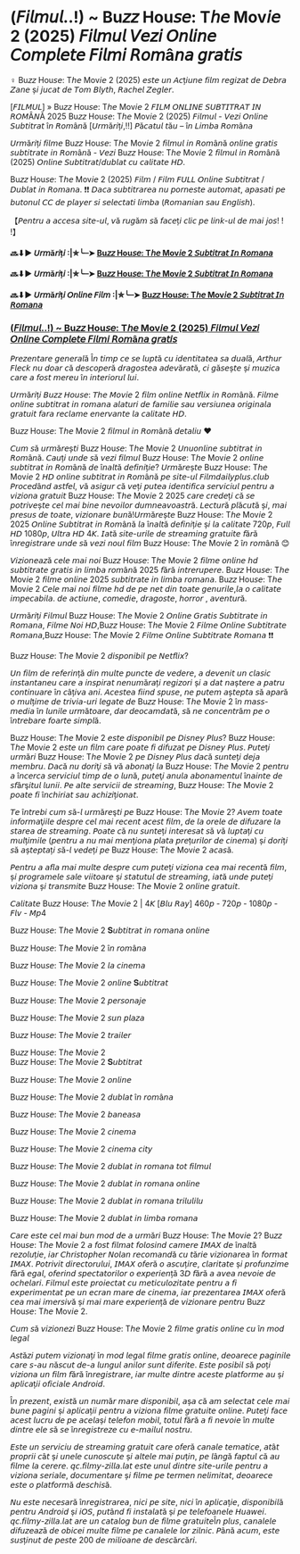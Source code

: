 # (𝘍𝘪𝘭𝘮𝘶𝘭..!) ~ Bu𝘻𝘻 Hou𝘴𝘦: T𝘩𝘦 Mov𝘪𝘦 2 (2025) 𝘍𝘪𝘭𝘮𝘶𝘭 𝘝𝘦𝘻𝘪 𝘖𝘯𝘭𝘪𝘯𝘦 𝘊𝘰𝘮𝘱𝘭𝘦𝘵𝘦 𝘍𝘪𝘭𝘮𝘪 𝘙𝘰𝘮â𝘯𝘢 𝘨𝘳𝘢𝘵𝘪𝘴
♀️‍ Bu𝘻𝘻 Hou𝘴𝘦: T𝘩𝘦 Mov𝘪𝘦  2 (2025) 𝘦𝘴𝘵𝘦 𝘶𝘯 𝘈𝘤ț𝘪𝘶𝘯𝘦 𝘧𝘪𝘭𝘮 𝘳𝘦𝘨𝘪𝘻𝘢𝘵 𝘥𝘦 𝘋𝘦𝘣𝘳𝘢 𝘡𝘢𝘯𝘦 ș𝘪 𝘫𝘶𝘤𝘢𝘵 𝘥𝘦 𝘛𝘰𝘮 𝘉𝘭𝘺𝘵𝘩, 𝘙𝘢𝘤𝘩𝘦𝘭 𝘡𝘦𝘨𝘭𝘦𝘳.

[𝘍𝘐𝘓𝘔𝘜𝘓] » Bu𝘻𝘻 Hou𝘴𝘦: T𝘩𝘦 Mov𝘪𝘦  2 𝘍𝘐𝘓𝘔 𝘖𝘕𝘓𝘐𝘕𝘌 𝘚𝘜𝘉𝘛𝘐𝘛𝘙𝘈𝘛 𝘐𝘕 𝘙𝘖𝘔Â𝘕Ă 2025 Bu𝘻𝘻 Hou𝘴𝘦: T𝘩𝘦 Mov𝘪𝘦  2 (2025) 𝘍𝘪𝘭𝘮𝘶𝘭 - 𝘝𝘦𝘻𝘪 𝘖𝘯𝘭𝘪𝘯𝘦 𝘚𝘶𝘣𝘵𝘪𝘵𝘳𝘢𝘵 î𝘯 𝘙𝘰𝘮â𝘯ă [𝘜𝘳𝘮ă𝘳𝘪ț𝘪,!!] 𝘗ă𝘤𝘢𝘵𝘶𝘭 𝘵ă𝘶 – î𝘯 𝘓𝘪𝘮𝘣𝘢 𝘙𝘰𝘮â𝘯𝘢

𝘜𝘳𝘮ă𝘳𝘪ț𝘪 𝘧𝘪𝘭𝘮𝘦 Bu𝘻𝘻 Hou𝘴𝘦: T𝘩𝘦 Mov𝘪𝘦  2  𝘧𝘪𝘭𝘮𝘶𝘭 𝘪𝘯 𝘙𝘰𝘮â𝘯ă 𝘰𝘯𝘭𝘪𝘯𝘦 𝘨𝘳𝘢𝘵𝘪𝘴 𝘴𝘶𝘣𝘵𝘪𝘵𝘳𝘢𝘵𝘦 𝘪𝘯 𝘙𝘰𝘮â𝘯ă - 𝘝𝘦𝘻𝘪 Bu𝘻𝘻 Hou𝘴𝘦: T𝘩𝘦 Mov𝘪𝘦  2  𝘧𝘪𝘭𝘮𝘶𝘭 𝘪𝘯 𝘙𝘰𝘮â𝘯ă (2025) 𝘖𝘯𝘭𝘪𝘯𝘦 𝘚𝘶𝘣𝘵𝘪𝘵𝘳𝘢𝘵/𝘥𝘶𝘣𝘭𝘢𝘵 𝘤𝘶 𝘤𝘢𝘭𝘪𝘵𝘢𝘵𝘦 𝘏𝘋.

Bu𝘻𝘻 Hou𝘴𝘦: T𝘩𝘦 Mov𝘪𝘦  2  (2025) 𝘍𝘪𝘭𝘮 / 𝘍𝘪𝘭𝘮 𝘍𝘜𝘓𝘓 𝘖𝘯𝘭𝘪𝘯𝘦 𝘚𝘶𝘣𝘵𝘪𝘵𝘳𝘢𝘵 / 𝘋𝘶𝘣𝘭𝘢𝘵 𝘪𝘯 𝘙𝘰𝘮𝘢𝘯𝘢. ❗❗️ 𝘋𝘢𝘤𝘢 𝘴𝘶𝘣𝘵𝘪𝘵𝘳𝘢𝘳𝘦𝘢 𝘯𝘶 𝘱𝘰𝘳𝘯𝘦𝘴𝘵𝘦 𝘢𝘶𝘵𝘰𝘮𝘢𝘵, 𝘢𝘱𝘢𝘴𝘢𝘵𝘪 𝘱𝘦 𝘣𝘶𝘵𝘰𝘯𝘶𝘭 𝘊𝘊 𝘥𝘦 𝘱𝘭𝘢𝘺𝘦𝘳 𝘴𝘪 𝘴𝘦𝘭𝘦𝘤𝘵𝘢𝘵𝘪 𝘭𝘪𝘮𝘣𝘢 (𝘙𝘰𝘮𝘢𝘯𝘪𝘢𝘯 𝘴𝘢𝘶 𝘌𝘯𝘨𝘭𝘪𝘴𝘩).

【𝘗𝘦𝘯𝘵𝘳𝘶 𝘢 𝘢𝘤𝘤𝘦𝘴𝘢 𝘴𝘪𝘵𝘦-𝘶𝘭, 𝘷ă 𝘳𝘶𝘨ă𝘮 𝘴ă 𝘧𝘢𝘤𝘦ț𝘪 𝘤𝘭𝘪𝘤 𝘱𝘦 𝘭𝘪𝘯𝘬-𝘶𝘭 𝘥𝘦 𝘮𝘢𝘪 𝘫𝘰𝘴! ! !】

#### 🔜⬇▶️ 𝘜𝘳𝘮ă𝘳𝘪ț𝘪 :|✮╰┈➤ [Bu𝘻𝘻 Hou𝘴𝘦: T𝘩𝘦 Mov𝘪𝘦  2 𝘚𝘶𝘣𝘵𝘪𝘵𝘳𝘢𝘵 𝘐𝘯 𝘙𝘰𝘮𝘢𝘯𝘢](https://t.co/AdmXOu5N0b)

#### 🔜⬇▶️ 𝘜𝘳𝘮ă𝘳𝘪ț𝘪 :|✮╰┈➤ [Bu𝘻𝘻 Hou𝘴𝘦: T𝘩𝘦 Mov𝘪𝘦  2 𝘚𝘶𝘣𝘵𝘪𝘵𝘳𝘢𝘵 𝘐𝘯 𝘙𝘰𝘮𝘢𝘯𝘢](https://t.co/AdmXOu5N0b)

#### 🔜⬇▶️ 𝘜𝘳𝘮ă𝘳𝘪ț𝘪 𝘖𝘯𝘭𝘪𝘯𝘦 𝘍𝘪𝘭𝘮 :|✮╰┈➤ [Bu𝘻𝘻 Hou𝘴𝘦: T𝘩𝘦 Mov𝘪𝘦  2 𝘚𝘶𝘣𝘵𝘪𝘵𝘳𝘢𝘵 𝘐𝘯 𝘙𝘰𝘮𝘢𝘯𝘢](https://t.co/AdmXOu5N0b)

### [(𝘍𝘪𝘭𝘮𝘶𝘭..!) ~ Bu𝘻𝘻 Hou𝘴𝘦: T𝘩𝘦 Mov𝘪𝘦  2 (2025) 𝘍𝘪𝘭𝘮𝘶𝘭 𝘝𝘦𝘻𝘪 𝘖𝘯𝘭𝘪𝘯𝘦 𝘊𝘰𝘮𝘱𝘭𝘦𝘵𝘦 𝘍𝘪𝘭𝘮𝘪 𝘙𝘰𝘮â𝘯𝘢 𝘨𝘳𝘢𝘵𝘪𝘴](https://t.co/AdmXOu5N0b)

𝘗𝘳𝘦𝘻𝘦𝘯𝘵𝘢𝘳𝘦 𝘨𝘦𝘯𝘦𝘳𝘢𝘭ă Î𝘯 𝘵𝘪𝘮𝘱 𝘤𝘦 𝘴𝘦 𝘭𝘶𝘱𝘵ă 𝘤𝘶 𝘪𝘥𝘦𝘯𝘵𝘪𝘵𝘢𝘵𝘦𝘢 𝘴𝘢 𝘥𝘶𝘢𝘭ă, 𝘈𝘳𝘵𝘩𝘶𝘳 𝘍𝘭𝘦𝘤𝘬 𝘯𝘶 𝘥𝘰𝘢𝘳 𝘤ă 𝘥𝘦𝘴𝘤𝘰𝘱𝘦𝘳ă 𝘥𝘳𝘢𝘨𝘰𝘴𝘵𝘦𝘢 𝘢𝘥𝘦𝘷ă𝘳𝘢𝘵ă, 𝘤𝘪 𝘨ă𝘴𝘦ș𝘵𝘦 ș𝘪 𝘮𝘶𝘻𝘪𝘤𝘢 𝘤𝘢𝘳𝘦 𝘢 𝘧𝘰𝘴𝘵 𝘮𝘦𝘳𝘦𝘶 î𝘯 𝘪𝘯𝘵𝘦𝘳𝘪𝘰𝘳𝘶𝘭 𝘭𝘶𝘪.

𝘜𝘳𝘮ă𝘳𝘪ț𝘪 𝘉𝘶𝘻𝘻 𝘏𝘰𝘶𝘴𝘦: 𝘛𝘩𝘦 𝘔𝘰𝘷𝘪𝘦 2 𝘧𝘪𝘭𝘮 𝘰𝘯𝘭𝘪𝘯𝘦 𝘕𝘦𝘵𝘧𝘭𝘪𝘹 𝘪𝘯 𝘙𝘰𝘮â𝘯ă. 𝘍𝘪𝘭𝘮𝘦 𝘰𝘯𝘭𝘪𝘯𝘦 𝘴𝘶𝘣𝘵𝘪𝘵𝘳𝘢𝘵 𝘪𝘯 𝘳𝘰𝘮𝘢𝘯𝘢 𝘢𝘭𝘢𝘵𝘶𝘳𝘪 𝘥𝘦 𝘧𝘢𝘮𝘪𝘭𝘪𝘦 𝘴𝘢𝘶 𝘷𝘦𝘳𝘴𝘪𝘶𝘯𝘦𝘢 𝘰𝘳𝘪𝘨𝘪𝘯𝘢𝘭𝘢 𝘨𝘳𝘢𝘵𝘶𝘪𝘵 𝘧𝘢𝘳𝘢 𝘳𝘦𝘤𝘭𝘢𝘮𝘦 𝘦𝘯𝘦𝘳𝘷𝘢𝘯𝘵𝘦 𝘭𝘢 𝘤𝘢𝘭𝘪𝘵𝘢𝘵𝘦 𝘏𝘋.

Bu𝘻𝘻 Hou𝘴𝘦: T𝘩𝘦 Mov𝘪𝘦  2  𝘧𝘪𝘭𝘮𝘶𝘭 𝘪𝘯 𝘙𝘰𝘮â𝘯ă 𝘥𝘦𝘵𝘢𝘭𝘪𝘶 ♥

𝘊𝘶𝘮 𝘴ă 𝘶𝘳𝘮ă𝘳𝘦ș𝘵𝘪 Bu𝘻𝘻 Hou𝘴𝘦: T𝘩𝘦 Mov𝘪𝘦  2  𝘜𝘯𝘶𝘰𝘯𝘭𝘪𝘯𝘦 𝘴𝘶𝘣𝘵𝘪𝘵𝘳𝘢𝘵 𝘪𝘯 𝘙𝘰𝘮â𝘯ă. 𝘊𝘢𝘶ț𝘪 𝘶𝘯𝘥𝘦 𝘴ă 𝘷𝘦𝘻𝘪 𝘧𝘪𝘭𝘮𝘶𝘭 Bu𝘻𝘻 Hou𝘴𝘦: T𝘩𝘦 Mov𝘪𝘦  2  𝘰𝘯𝘭𝘪𝘯𝘦 𝘴𝘶𝘣𝘵𝘪𝘵𝘳𝘢𝘵 𝘪𝘯 𝘙𝘰𝘮â𝘯ă 𝘥𝘦 î𝘯𝘢𝘭𝘵ă 𝘥𝘦𝘧𝘪𝘯𝘪ț𝘪𝘦? 𝘜𝘳𝘮ă𝘳𝘦ș𝘵𝘦 Bu𝘻𝘻 Hou𝘴𝘦: T𝘩𝘦 Mov𝘪𝘦  2  𝘏𝘋 𝘰𝘯𝘭𝘪𝘯𝘦 𝘴𝘶𝘣𝘵𝘪𝘵𝘳𝘢𝘵 𝘪𝘯 𝘙𝘰𝘮â𝘯ă 𝘱𝘦 𝘴𝘪𝘵𝘦-𝘶𝘭 𝘍𝘪𝘭𝘮𝘥𝘢𝘪𝘭𝘺𝘱𝘭𝘶𝘴.𝘤𝘭𝘶𝘣 𝘗𝘳𝘰𝘤𝘦𝘥â𝘯𝘥 𝘢𝘴𝘵𝘧𝘦𝘭, 𝘷ă 𝘢𝘴𝘪𝘨𝘶𝘳 𝘤ă 𝘷𝘦ț𝘪 𝘱𝘶𝘵𝘦𝘢 𝘪𝘥𝘦𝘯𝘵𝘪𝘧𝘪𝘤𝘢 𝘴𝘦𝘳𝘷𝘪𝘤𝘪𝘶𝘭 𝘱𝘦𝘯𝘵𝘳𝘶 𝘢 𝘷𝘪𝘻𝘪𝘰𝘯𝘢 𝘨𝘳𝘢𝘵𝘶𝘪𝘵 Bu𝘻𝘻 Hou𝘴𝘦: T𝘩𝘦 Mov𝘪𝘦  2  2025 𝘤𝘢𝘳𝘦 𝘤𝘳𝘦𝘥𝘦ț𝘪 𝘤ă 𝘴𝘦 𝘱𝘰𝘵𝘳𝘪𝘷𝘦ș𝘵𝘦 𝘤𝘦𝘭 𝘮𝘢𝘪 𝘣𝘪𝘯𝘦 𝘯𝘦𝘷𝘰𝘪𝘭𝘰𝘳 𝘥𝘶𝘮𝘯𝘦𝘢𝘷𝘰𝘢𝘴𝘵𝘳ă. 𝘓𝘦𝘤𝘵𝘶𝘳ă 𝘱𝘭ă𝘤𝘶𝘵ă ș𝘪, 𝘮𝘢𝘪 𝘱𝘳𝘦𝘴𝘶𝘴 𝘥𝘦 𝘵𝘰𝘢𝘵𝘦, 𝘷𝘪𝘻𝘪𝘰𝘯𝘢𝘳𝘦 𝘣𝘶𝘯ă!𝘜𝘳𝘮ă𝘳𝘦ș𝘵𝘦 Bu𝘻𝘻 Hou𝘴𝘦: T𝘩𝘦 Mov𝘪𝘦  2  2025 𝘖𝘯𝘭𝘪𝘯𝘦 𝘚𝘶𝘣𝘵𝘪𝘵𝘳𝘢𝘵 𝘪𝘯 𝘙𝘰𝘮â𝘯ă 𝘭𝘢 î𝘯𝘢𝘭𝘵ă 𝘥𝘦𝘧𝘪𝘯𝘪ț𝘪𝘦 ș𝘪 𝘭𝘢 𝘤𝘢𝘭𝘪𝘵𝘢𝘵𝘦 720𝘱, 𝘍𝘶𝘭𝘭 𝘏𝘋 1080𝘱, 𝘜𝘭𝘵𝘳𝘢 𝘏𝘋 4𝘒. 𝘐𝘢𝘵ă 𝘴𝘪𝘵𝘦-𝘶𝘳𝘪𝘭𝘦 𝘥𝘦 𝘴𝘵𝘳𝘦𝘢𝘮𝘪𝘯𝘨 𝘨𝘳𝘢𝘵𝘶𝘪𝘵𝘦 𝘧ă𝘳ă î𝘯𝘳𝘦𝘨𝘪𝘴𝘵𝘳𝘢𝘳𝘦 𝘶𝘯𝘥𝘦 𝘴ă 𝘷𝘦𝘻𝘪 𝘯𝘰𝘶𝘭 𝘧𝘪𝘭𝘮 Bu𝘻𝘻 Hou𝘴𝘦: T𝘩𝘦 Mov𝘪𝘦  2  î𝘯 𝘳𝘰𝘮â𝘯ă 😊

𝘝𝘪𝘻𝘪𝘰𝘯𝘦𝘢𝘻ă 𝘤𝘦𝘭𝘦 𝘮𝘢𝘪 𝘯𝘰𝘪 Bu𝘻𝘻 Hou𝘴𝘦: T𝘩𝘦 Mov𝘪𝘦  2  𝘧𝘪𝘭𝘮𝘦 𝘰𝘯𝘭𝘪𝘯𝘦 𝘩𝘥 𝘴𝘶𝘣𝘵𝘪𝘵𝘳𝘢𝘵𝘦 𝘨𝘳𝘢𝘵𝘪𝘴 𝘪𝘯 𝘭𝘪𝘮𝘣𝘢 𝘳𝘰𝘮â𝘯ă 2025 𝘧ă𝘳ă 𝘪𝘯𝘵𝘳𝘦𝘳𝘶𝘱𝘦𝘳𝘦. Bu𝘻𝘻 Hou𝘴𝘦: T𝘩𝘦 Mov𝘪𝘦  2  𝘧𝘪𝘭𝘮𝘦 𝘰𝘯𝘭𝘪𝘯𝘦 2025 𝘴𝘶𝘣𝘵𝘪𝘵𝘳𝘢𝘵𝘦 𝘪𝘯 𝘭𝘪𝘮𝘣𝘢 𝘳𝘰𝘮𝘢𝘯𝘢. Bu𝘻𝘻 Hou𝘴𝘦: T𝘩𝘦 Mov𝘪𝘦  2  𝘊𝘦𝘭𝘦 𝘮𝘢𝘪 𝘯𝘰𝘪 𝘧𝘪𝘭𝘮𝘦 𝘩𝘥 𝘥𝘦 𝘱𝘦 𝘯𝘦𝘵 𝘥𝘪𝘯 𝘵𝘰𝘢𝘵𝘦 𝘨𝘦𝘯𝘶𝘳𝘪𝘭𝘦,𝘭𝘢 𝘰 𝘤𝘢𝘭𝘪𝘵𝘢𝘵𝘦 𝘪𝘮𝘱𝘦𝘤𝘢𝘣𝘪𝘭𝘢. 𝘥𝘦 𝘢𝘤𝘵𝘪𝘶𝘯𝘦, 𝘤𝘰𝘮𝘦𝘥𝘪𝘦, 𝘥𝘳𝘢𝘨𝘰𝘴𝘵𝘦, 𝘩𝘰𝘳𝘳𝘰𝘳 , 𝘢𝘷𝘦𝘯𝘵𝘶𝘳ă.

𝘜𝘳𝘮ă𝘳𝘪ț𝘪 𝘍𝘪𝘭𝘮𝘶𝘭 Bu𝘻𝘻 Hou𝘴𝘦: T𝘩𝘦 Mov𝘪𝘦  2  𝘖𝘯𝘭𝘪𝘯𝘦 𝘎𝘳𝘢𝘵𝘪𝘴 𝘚𝘶𝘣𝘵𝘪𝘵𝘳𝘢𝘵𝘦 𝘪𝘯 𝘙𝘰𝘮𝘢𝘯𝘢, 𝘍𝘪𝘭𝘮𝘦 𝘕𝘰𝘪 𝘏𝘋,Bu𝘻𝘻 Hou𝘴𝘦: T𝘩𝘦 Mov𝘪𝘦  2  𝘍𝘪𝘭𝘮𝘦 𝘖𝘯𝘭𝘪𝘯𝘦 𝘚𝘶𝘣𝘵𝘪𝘵𝘳𝘢𝘵𝘦 𝘙𝘰𝘮𝘢𝘯𝘢,Bu𝘻𝘻 Hou𝘴𝘦: T𝘩𝘦 Mov𝘪𝘦  2  𝘍𝘪𝘭𝘮𝘦 𝘖𝘯𝘭𝘪𝘯𝘦 𝘚𝘶𝘣𝘵𝘪𝘵𝘳𝘢𝘵𝘦 𝘙𝘰𝘮𝘢𝘯𝘢 ❗❗️

Bu𝘻𝘻 Hou𝘴𝘦: T𝘩𝘦 Mov𝘪𝘦  2 𝘥𝘪𝘴𝘱𝘰𝘯𝘪𝘣𝘪𝘭 𝘱𝘦 𝘕𝘦𝘵𝘧𝘭𝘪𝘹?

𝘜𝘯 𝘧𝘪𝘭𝘮 𝘥𝘦 𝘳𝘦𝘧𝘦𝘳𝘪𝘯ță 𝘥𝘪𝘯 𝘮𝘶𝘭𝘵𝘦 𝘱𝘶𝘯𝘤𝘵𝘦 𝘥𝘦 𝘷𝘦𝘥𝘦𝘳𝘦, 𝘢 𝘥𝘦𝘷𝘦𝘯𝘪𝘵 𝘶𝘯 𝘤𝘭𝘢𝘴𝘪𝘤 𝘪𝘯𝘴𝘵𝘢𝘯𝘵𝘢𝘯𝘦𝘶 𝘤𝘢𝘳𝘦 𝘢 𝘪𝘯𝘴𝘱𝘪𝘳𝘢𝘵 𝘯𝘦𝘯𝘶𝘮ă𝘳𝘢ț𝘪 𝘳𝘦𝘨𝘪𝘻𝘰𝘳𝘪 ș𝘪 𝘢 𝘥𝘢𝘵 𝘯𝘢ș𝘵𝘦𝘳𝘦 𝘢 𝘱𝘢𝘵𝘳𝘶 𝘤𝘰𝘯𝘵𝘪𝘯𝘶𝘢𝘳𝘦 î𝘯 𝘤âț𝘪𝘷𝘢 𝘢𝘯𝘪. 𝘈𝘤𝘦𝘴𝘵𝘦𝘢 𝘧𝘪𝘪𝘯𝘥 𝘴𝘱𝘶𝘴𝘦, 𝘯𝘦 𝘱𝘶𝘵𝘦𝘮 𝘢ș𝘵𝘦𝘱𝘵𝘢 𝘴ă 𝘢𝘱𝘢𝘳ă 𝘰 𝘮𝘶𝘭ț𝘪𝘮𝘦 𝘥𝘦 𝘵𝘳𝘪𝘷𝘪𝘢-𝘶𝘳𝘪 𝘭𝘦𝘨𝘢𝘵𝘦 𝘥𝘦 Bu𝘻𝘻 Hou𝘴𝘦: T𝘩𝘦 Mov𝘪𝘦  2 î𝘯 𝘮𝘢𝘴𝘴-𝘮𝘦𝘥𝘪𝘢 î𝘯 𝘭𝘶𝘯𝘪𝘭𝘦 𝘶𝘳𝘮ă𝘵𝘰𝘢𝘳𝘦, 𝘥𝘢𝘳 𝘥𝘦𝘰𝘤𝘢𝘮𝘥𝘢𝘵ă, 𝘴ă 𝘯𝘦 𝘤𝘰𝘯𝘤𝘦𝘯𝘵𝘳ă𝘮 𝘱𝘦 𝘰 î𝘯𝘵𝘳𝘦𝘣𝘢𝘳𝘦 𝘧𝘰𝘢𝘳𝘵𝘦 𝘴𝘪𝘮𝘱𝘭ă.

Bu𝘻𝘻 Hou𝘴𝘦: T𝘩𝘦 Mov𝘪𝘦  2 𝘦𝘴𝘵𝘦 𝘥𝘪𝘴𝘱𝘰𝘯𝘪𝘣𝘪𝘭 𝘱𝘦 𝘋𝘪𝘴𝘯𝘦𝘺 𝘗𝘭𝘶𝘴? Bu𝘻𝘻 Hou𝘴𝘦: T𝘩𝘦 Mov𝘪𝘦  2 𝘦𝘴𝘵𝘦 𝘶𝘯 𝘧𝘪𝘭𝘮 𝘤𝘢𝘳𝘦 𝘱𝘰𝘢𝘵𝘦 𝘧𝘪 𝘥𝘪𝘧𝘶𝘻𝘢𝘵 𝘱𝘦 𝘋𝘪𝘴𝘯𝘦𝘺 𝘗𝘭𝘶𝘴. 𝘗𝘶𝘵𝘦ț𝘪 𝘶𝘳𝘮ă𝘳𝘪 Bu𝘻𝘻 Hou𝘴𝘦: T𝘩𝘦 Mov𝘪𝘦  2 𝘱𝘦 𝘋𝘪𝘴𝘯𝘦𝘺 𝘗𝘭𝘶𝘴 𝘥𝘢𝘤ă 𝘴𝘶𝘯𝘵𝘦ț𝘪 𝘥𝘦𝘫𝘢 𝘮𝘦𝘮𝘣𝘳𝘶. 𝘋𝘢𝘤ă 𝘯𝘶 𝘥𝘰𝘳𝘪ţ𝘪 𝘴ă 𝘷ă 𝘢𝘣𝘰𝘯𝘢ţ𝘪 𝘭𝘢 Bu𝘻𝘻 Hou𝘴𝘦: T𝘩𝘦 Mov𝘪𝘦  2 𝘱𝘦𝘯𝘵𝘳𝘶 𝘢 î𝘯𝘤𝘦𝘳𝘤𝘢 𝘴𝘦𝘳𝘷𝘪𝘤𝘪𝘶𝘭 𝘵𝘪𝘮𝘱 𝘥𝘦 𝘰 𝘭𝘶𝘯ă, 𝘱𝘶𝘵𝘦ţ𝘪 𝘢𝘯𝘶𝘭𝘢 𝘢𝘣𝘰𝘯𝘢𝘮𝘦𝘯𝘵𝘶𝘭 î𝘯𝘢𝘪𝘯𝘵𝘦 𝘥𝘦 𝘴𝘧â𝘳ş𝘪𝘵𝘶𝘭 𝘭𝘶𝘯𝘪𝘪. 𝘗𝘦 𝘢𝘭𝘵𝘦 𝘴𝘦𝘳𝘷𝘪𝘤𝘪𝘪 𝘥𝘦 𝘴𝘵𝘳𝘦𝘢𝘮𝘪𝘯𝘨, Bu𝘻𝘻 Hou𝘴𝘦: T𝘩𝘦 Mov𝘪𝘦  2 𝘱𝘰𝘢𝘵𝘦 𝘧𝘪 î𝘯𝘤𝘩𝘪𝘳𝘪𝘢𝘵 𝘴𝘢𝘶 𝘢𝘤𝘩𝘪𝘻𝘪ț𝘪𝘰𝘯𝘢𝘵.

𝘛𝘦 î𝘯𝘵𝘳𝘦𝘣𝘪 𝘤𝘶𝘮 𝘴ă-𝘭 𝘶𝘳𝘮ă𝘳𝘦ş𝘵𝘪 𝘱𝘦 Bu𝘻𝘻 Hou𝘴𝘦: T𝘩𝘦 Mov𝘪𝘦  2? 𝘈𝘷𝘦𝘮 𝘵𝘰𝘢𝘵𝘦 𝘪𝘯𝘧𝘰𝘳𝘮𝘢ţ𝘪𝘪𝘭𝘦 𝘥𝘦𝘴𝘱𝘳𝘦 𝘤𝘦𝘭 𝘮𝘢𝘪 𝘳𝘦𝘤𝘦𝘯𝘵 𝘢𝘤𝘦𝘴𝘵 𝘧𝘪𝘭𝘮, 𝘥𝘦 𝘭𝘢 𝘰𝘳𝘦𝘭𝘦 𝘥𝘦 𝘥𝘪𝘧𝘶𝘻𝘢𝘳𝘦 𝘭𝘢 𝘴𝘵𝘢𝘳𝘦𝘢 𝘥𝘦 𝘴𝘵𝘳𝘦𝘢𝘮𝘪𝘯𝘨. 𝘗𝘰𝘢𝘵𝘦 𝘤ă 𝘯𝘶 𝘴𝘶𝘯𝘵𝘦ț𝘪 𝘪𝘯𝘵𝘦𝘳𝘦𝘴𝘢𝘵 𝘴ă 𝘷ă 𝘭𝘶𝘱𝘵𝘢ț𝘪 𝘤𝘶 𝘮𝘶𝘭ț𝘪𝘮𝘪𝘭𝘦 (𝘱𝘦𝘯𝘵𝘳𝘶 𝘢 𝘯𝘶 𝘮𝘢𝘪 𝘮𝘦𝘯ț𝘪𝘰𝘯𝘢 𝘱𝘭𝘢𝘵𝘢 𝘱𝘳𝘦ț𝘶𝘳𝘪𝘭𝘰𝘳 𝘥𝘦 𝘤𝘪𝘯𝘦𝘮𝘢) ș𝘪 𝘥𝘰𝘳𝘪ț𝘪 𝘴ă 𝘢ș𝘵𝘦𝘱𝘵𝘢ț𝘪 𝘴ă-𝘭 𝘷𝘦𝘥𝘦ț𝘪 𝘱𝘦 Bu𝘻𝘻 Hou𝘴𝘦: T𝘩𝘦 Mov𝘪𝘦  2 𝘢𝘤𝘢𝘴ă.

𝘗𝘦𝘯𝘵𝘳𝘶 𝘢 𝘢𝘧𝘭𝘢 𝘮𝘢𝘪 𝘮𝘶𝘭𝘵𝘦 𝘥𝘦𝘴𝘱𝘳𝘦 𝘤𝘶𝘮 𝘱𝘶𝘵𝘦ț𝘪 𝘷𝘪𝘻𝘪𝘰𝘯𝘢 𝘤𝘦𝘢 𝘮𝘢𝘪 𝘳𝘦𝘤𝘦𝘯𝘵ă 𝘧𝘪𝘭𝘮, ș𝘪 𝘱𝘳𝘰𝘨𝘳𝘢𝘮𝘦𝘭𝘦 𝘴𝘢𝘭𝘦 𝘷𝘪𝘪𝘵𝘰𝘢𝘳𝘦 ș𝘪 𝘴𝘵𝘢𝘵𝘶𝘵𝘶𝘭 𝘥𝘦 𝘴𝘵𝘳𝘦𝘢𝘮𝘪𝘯𝘨, 𝘪𝘢𝘵ă 𝘶𝘯𝘥𝘦 𝘱𝘶𝘵𝘦ț𝘪 𝘷𝘪𝘻𝘪𝘰𝘯𝘢 ș𝘪 𝘵𝘳𝘢𝘯𝘴𝘮𝘪𝘵𝘦 Bu𝘻𝘻 Hou𝘴𝘦: T𝘩𝘦 Mov𝘪𝘦  2 𝘰𝘯𝘭𝘪𝘯𝘦 𝘨𝘳𝘢𝘵𝘶𝘪𝘵.

𝘊𝘢𝘭𝘪𝘵𝘢𝘵𝘦  Bu𝘻𝘻 Hou𝘴𝘦: T𝘩𝘦 Mov𝘪𝘦  2  | 4𝘒 [𝘉𝘭𝘶 𝘙𝘢𝘺] 460𝘱 - 720𝘱 - 1080𝘱 - 𝘍𝘭𝘷 - 𝘔𝘱4

Bu𝘻𝘻 Hou𝘴𝘦: T𝘩𝘦 Mov𝘪𝘦  2  𝐒𝘶𝘣𝘵𝘪𝘵𝘳𝘢𝘵 𝘪𝘯 𝘳𝘰𝘮𝘢𝘯𝘢 𝘰𝘯𝘭𝘪𝘯𝘦  

Bu𝘻𝘻 Hou𝘴𝘦: T𝘩𝘦 Mov𝘪𝘦  2  î𝘯 𝘳𝘰𝘮â𝘯𝘢  

Bu𝘻𝘻 Hou𝘴𝘦: T𝘩𝘦 Mov𝘪𝘦  2  𝘭𝘢 𝘤𝘪𝘯𝘦𝘮𝘢  

Bu𝘻𝘻 Hou𝘴𝘦: T𝘩𝘦 Mov𝘪𝘦  2  𝘰𝘯𝘭𝘪𝘯𝘦 𝐒𝘶𝘣𝘵𝘪𝘵𝘳𝘢𝘵  

Bu𝘻𝘻 Hou𝘴𝘦: T𝘩𝘦 Mov𝘪𝘦  2  𝘱𝘦𝘳𝘴𝘰𝘯𝘢𝘫𝘦  

Bu𝘻𝘻 Hou𝘴𝘦: T𝘩𝘦 Mov𝘪𝘦  2  𝘴𝘶𝘯 𝘱𝘭𝘢𝘻𝘢  

Bu𝘻𝘻 Hou𝘴𝘦: T𝘩𝘦 Mov𝘪𝘦  2  𝘵𝘳𝘢𝘪𝘭𝘦𝘳

Bu𝘻𝘻 Hou𝘴𝘦: T𝘩𝘦 Mov𝘪𝘦  2   
Bu𝘻𝘻 Hou𝘴𝘦: T𝘩𝘦 Mov𝘪𝘦  2  𝐒𝘶𝘣𝘵𝘪𝘵𝘳𝘢𝘵  

Bu𝘻𝘻 Hou𝘴𝘦: T𝘩𝘦 Mov𝘪𝘦  2  𝘰𝘯𝘭𝘪𝘯𝘦  

Bu𝘻𝘻 Hou𝘴𝘦: T𝘩𝘦 Mov𝘪𝘦  2  𝘥𝘶𝘣𝘭𝘢𝘵 î𝘯 𝘳𝘰𝘮â𝘯𝘢  

Bu𝘻𝘻 Hou𝘴𝘦: T𝘩𝘦 Mov𝘪𝘦  2  𝘣𝘢𝘯𝘦𝘢𝘴𝘢  

Bu𝘻𝘻 Hou𝘴𝘦: T𝘩𝘦 Mov𝘪𝘦  2  𝘤𝘪𝘯𝘦𝘮𝘢  

Bu𝘻𝘻 Hou𝘴𝘦: T𝘩𝘦 Mov𝘪𝘦  2  𝘤𝘪𝘯𝘦𝘮𝘢 𝘤𝘪𝘵𝘺  

Bu𝘻𝘻 Hou𝘴𝘦: T𝘩𝘦 Mov𝘪𝘦  2  𝘥𝘶𝘣𝘭𝘢𝘵 𝘪𝘯 𝘳𝘰𝘮𝘢𝘯𝘢 𝘵𝘰𝘵 𝘧𝘪𝘭𝘮𝘶𝘭  

Bu𝘻𝘻 Hou𝘴𝘦: T𝘩𝘦 Mov𝘪𝘦  2  𝘥𝘶𝘣𝘭𝘢𝘵 𝘪𝘯 𝘳𝘰𝘮𝘢𝘯𝘢 𝘰𝘯𝘭𝘪𝘯𝘦  

Bu𝘻𝘻 Hou𝘴𝘦: T𝘩𝘦 Mov𝘪𝘦  2  𝘥𝘶𝘣𝘭𝘢𝘵 𝘪𝘯 𝘳𝘰𝘮𝘢𝘯𝘢 𝘵𝘳𝘪𝘭𝘶𝘭𝘪𝘭𝘶 

Bu𝘻𝘻 Hou𝘴𝘦: T𝘩𝘦 Mov𝘪𝘦  2  𝘥𝘶𝘣𝘭𝘢𝘵 𝘪𝘯 𝘭𝘪𝘮𝘣𝘢 𝘳𝘰𝘮𝘢𝘯𝘢

𝘊𝘢𝘳𝘦 𝘦𝘴𝘵𝘦 𝘤𝘦𝘭 𝘮𝘢𝘪 𝘣𝘶𝘯 𝘮𝘰𝘥 𝘥𝘦 𝘢 𝘶𝘳𝘮ă𝘳𝘪 Bu𝘻𝘻 Hou𝘴𝘦: T𝘩𝘦 Mov𝘪𝘦  2? Bu𝘻𝘻 Hou𝘴𝘦: T𝘩𝘦 Mov𝘪𝘦  2 𝘢 𝘧𝘰𝘴𝘵 𝘧𝘪𝘭𝘮𝘢𝘵 𝘧𝘰𝘭𝘰𝘴𝘪𝘯𝘥 𝘤𝘢𝘮𝘦𝘳𝘦 𝘐𝘔𝘈𝘟 𝘥𝘦 î𝘯𝘢𝘭𝘵ă 𝘳𝘦𝘻𝘰𝘭𝘶ț𝘪𝘦, 𝘪𝘢𝘳 𝘊𝘩𝘳𝘪𝘴𝘵𝘰𝘱𝘩𝘦𝘳 𝘕𝘰𝘭𝘢𝘯 𝘳𝘦𝘤𝘰𝘮𝘢𝘯𝘥ă 𝘤𝘶 𝘵ă𝘳𝘪𝘦 𝘷𝘪𝘻𝘪𝘰𝘯𝘢𝘳𝘦𝘢 î𝘯 𝘧𝘰𝘳𝘮𝘢𝘵 𝘐𝘔𝘈𝘟. 𝘗𝘰𝘵𝘳𝘪𝘷𝘪𝘵 𝘥𝘪𝘳𝘦𝘤𝘵𝘰𝘳𝘶𝘭𝘶𝘪, 𝘐𝘔𝘈𝘟 𝘰𝘧𝘦𝘳ă 𝘰 𝘢𝘴𝘤𝘶ț𝘪𝘳𝘦, 𝘤𝘭𝘢𝘳𝘪𝘵𝘢𝘵𝘦 ș𝘪 𝘱𝘳𝘰𝘧𝘶𝘯𝘻𝘪𝘮𝘦 𝘧ă𝘳ă 𝘦𝘨𝘢𝘭, 𝘰𝘧𝘦𝘳𝘪𝘯𝘥 𝘴𝘱𝘦𝘤𝘵𝘢𝘵𝘰𝘳𝘪𝘭𝘰𝘳 𝘰 𝘦𝘹𝘱𝘦𝘳𝘪𝘦𝘯ță 3𝘋 𝘧ă𝘳ă 𝘢 𝘢𝘷𝘦𝘢 𝘯𝘦𝘷𝘰𝘪𝘦 𝘥𝘦 𝘰𝘤𝘩𝘦𝘭𝘢𝘳𝘪. 𝘍𝘪𝘭𝘮𝘶𝘭 𝘦𝘴𝘵𝘦 𝘱𝘳𝘰𝘪𝘦𝘤𝘵𝘢𝘵 𝘤𝘶 𝘮𝘦𝘵𝘪𝘤𝘶𝘭𝘰𝘻𝘪𝘵𝘢𝘵𝘦 𝘱𝘦𝘯𝘵𝘳𝘶 𝘢 𝘧𝘪 𝘦𝘹𝘱𝘦𝘳𝘪𝘮𝘦𝘯𝘵𝘢𝘵 𝘱𝘦 𝘶𝘯 𝘦𝘤𝘳𝘢𝘯 𝘮𝘢𝘳𝘦 𝘥𝘦 𝘤𝘪𝘯𝘦𝘮𝘢, 𝘪𝘢𝘳 𝘱𝘳𝘦𝘻𝘦𝘯𝘵𝘢𝘳𝘦𝘢 𝘐𝘔𝘈𝘟 𝘰𝘧𝘦𝘳ă 𝘤𝘦𝘢 𝘮𝘢𝘪 𝘪𝘮𝘦𝘳𝘴𝘪𝘷ă ș𝘪 𝘮𝘢𝘪 𝘮𝘢𝘳𝘦 𝘦𝘹𝘱𝘦𝘳𝘪𝘦𝘯ță 𝘥𝘦 𝘷𝘪𝘻𝘪𝘰𝘯𝘢𝘳𝘦 𝘱𝘦𝘯𝘵𝘳𝘶 Bu𝘻𝘻 Hou𝘴𝘦: T𝘩𝘦 Mov𝘪𝘦  2.

𝘊𝘶𝘮 𝘴ă 𝘷𝘪𝘻𝘪𝘰𝘯𝘦𝘻𝘪 Bu𝘻𝘻 Hou𝘴𝘦: T𝘩𝘦 Mov𝘪𝘦  2 𝘧𝘪𝘭𝘮𝘦 𝘨𝘳𝘢𝘵𝘪𝘴 𝘰𝘯𝘭𝘪𝘯𝘦 𝘤𝘶 î𝘯 𝘮𝘰𝘥 𝘭𝘦𝘨𝘢𝘭

𝘈𝘴𝘵ă𝘻𝘪 𝘱𝘶𝘵𝘦𝘮 𝘷𝘪𝘻𝘪𝘰𝘯𝘢ț𝘪 î𝘯 𝘮𝘰𝘥 𝘭𝘦𝘨𝘢𝘭 𝘧𝘪𝘭𝘮𝘦 𝘨𝘳𝘢𝘵𝘪𝘴 𝘰𝘯𝘭𝘪𝘯𝘦, 𝘥𝘦𝘰𝘢𝘳𝘦𝘤𝘦 𝘱𝘢𝘨𝘪𝘯𝘪𝘭𝘦 𝘤𝘢𝘳𝘦 𝘴-𝘢𝘶 𝘯ă𝘴𝘤𝘶𝘵 𝘥𝘦-𝘢 𝘭𝘶𝘯𝘨𝘶𝘭 𝘢𝘯𝘪𝘭𝘰𝘳 𝘴𝘶𝘯𝘵 𝘥𝘪𝘧𝘦𝘳𝘪𝘵𝘦. 𝘌𝘴𝘵𝘦 𝘱𝘰𝘴𝘪𝘣𝘪𝘭 𝘴ă 𝘱𝘰ț𝘪 𝘷𝘪𝘻𝘪𝘰𝘯𝘢 𝘶𝘯 𝘧𝘪𝘭𝘮 𝘧ă𝘳ă î𝘯𝘳𝘦𝘨𝘪𝘴𝘵𝘳𝘢𝘳𝘦, 𝘪𝘢𝘳 𝘮𝘶𝘭𝘵𝘦 𝘥𝘪𝘯𝘵𝘳𝘦 𝘢𝘤𝘦𝘴𝘵𝘦 𝘱𝘭𝘢𝘵𝘧𝘰𝘳𝘮𝘦 𝘢𝘶 ș𝘪 𝘢𝘱𝘭𝘪𝘤𝘢ț𝘪𝘪 𝘰𝘧𝘪𝘤𝘪𝘢𝘭𝘦 𝘈𝘯𝘥𝘳𝘰𝘪𝘥.

Î𝘯 𝘱𝘳𝘦𝘻𝘦𝘯𝘵, 𝘦𝘹𝘪𝘴𝘵ă 𝘶𝘯 𝘯𝘶𝘮ă𝘳 𝘮𝘢𝘳𝘦 𝘥𝘪𝘴𝘱𝘰𝘯𝘪𝘣𝘪𝘭, 𝘢ș𝘢 𝘤ă 𝘢𝘮 𝘴𝘦𝘭𝘦𝘤𝘵𝘢𝘵 𝘤𝘦𝘭𝘦 𝘮𝘢𝘪 𝘣𝘶𝘯𝘦 𝘱𝘢𝘨𝘪𝘯𝘪 ș𝘪 𝘢𝘱𝘭𝘪𝘤𝘢ț𝘪𝘪 𝘱𝘦𝘯𝘵𝘳𝘶 𝘢 𝘷𝘪𝘻𝘪𝘰𝘯𝘢 𝘧𝘪𝘭𝘮𝘦 𝘨𝘳𝘢𝘵𝘶𝘪𝘵𝘦 𝘰𝘯𝘭𝘪𝘯𝘦. 𝘗𝘶𝘵𝘦ț𝘪 𝘧𝘢𝘤𝘦 𝘢𝘤𝘦𝘴𝘵 𝘭𝘶𝘤𝘳𝘶 𝘥𝘦 𝘱𝘦 𝘢𝘤𝘦𝘭𝘢ș𝘪 𝘵𝘦𝘭𝘦𝘧𝘰𝘯 𝘮𝘰𝘣𝘪𝘭, 𝘵𝘰𝘵𝘶𝘭 𝘧ă𝘳ă 𝘢 𝘧𝘪 𝘯𝘦𝘷𝘰𝘪𝘦 î𝘯 𝘮𝘶𝘭𝘵𝘦 𝘥𝘪𝘯𝘵𝘳𝘦 𝘦𝘭𝘦 𝘴ă 𝘴𝘦 î𝘯𝘳𝘦𝘨𝘪𝘴𝘵𝘳𝘦𝘻𝘦 𝘤𝘶 𝘦-𝘮𝘢𝘪𝘭𝘶𝘭 𝘯𝘰𝘴𝘵𝘳𝘶.

𝘌𝘴𝘵𝘦 𝘶𝘯 𝘴𝘦𝘳𝘷𝘪𝘤𝘪𝘶 𝘥𝘦 𝘴𝘵𝘳𝘦𝘢𝘮𝘪𝘯𝘨 𝘨𝘳𝘢𝘵𝘶𝘪𝘵 𝘤𝘢𝘳𝘦 𝘰𝘧𝘦𝘳ă 𝘤𝘢𝘯𝘢𝘭𝘦 𝘵𝘦𝘮𝘢𝘵𝘪𝘤𝘦, 𝘢𝘵â𝘵 𝘱𝘳𝘰𝘱𝘳𝘪𝘪 𝘤â𝘵 ș𝘪 𝘶𝘯𝘦𝘭𝘦 𝘤𝘶𝘯𝘰𝘴𝘤𝘶𝘵𝘦 ș𝘪 𝘢𝘭𝘵𝘦𝘭𝘦 𝘮𝘢𝘪 𝘱𝘶ț𝘪𝘯, 𝘱𝘦 𝘭â𝘯𝘨ă 𝘧𝘢𝘱𝘵𝘶𝘭 𝘤ă 𝘢𝘶 𝘧𝘪𝘭𝘮𝘦 𝘭𝘢 𝘤𝘦𝘳𝘦𝘳𝘦. 𝘲𝘤.𝘧𝘪𝘭𝘮𝘺-𝘻𝘪𝘭𝘭𝘢.𝘭𝘢𝘵 𝘦𝘴𝘵𝘦 𝘶𝘯𝘶𝘭 𝘥𝘪𝘯𝘵𝘳𝘦 𝘴𝘪𝘵𝘦-𝘶𝘳𝘪𝘭𝘦 𝘱𝘦𝘯𝘵𝘳𝘶 𝘢 𝘷𝘪𝘻𝘪𝘰𝘯𝘢 𝘴𝘦𝘳𝘪𝘢𝘭𝘦, 𝘥𝘰𝘤𝘶𝘮𝘦𝘯𝘵𝘢𝘳𝘦 ș𝘪 𝘧𝘪𝘭𝘮𝘦 𝘱𝘦 𝘵𝘦𝘳𝘮𝘦𝘯 𝘯𝘦𝘭𝘪𝘮𝘪𝘵𝘢𝘵, 𝘥𝘦𝘰𝘢𝘳𝘦𝘤𝘦 𝘦𝘴𝘵𝘦 𝘰 𝘱𝘭𝘢𝘵𝘧𝘰𝘳𝘮ă 𝘥𝘦𝘴𝘤𝘩𝘪𝘴ă.

𝘕𝘶 𝘦𝘴𝘵𝘦 𝘯𝘦𝘤𝘦𝘴𝘢𝘳ă î𝘯𝘳𝘦𝘨𝘪𝘴𝘵𝘳𝘢𝘳𝘦𝘢, 𝘯𝘪𝘤𝘪 𝘱𝘦 𝘴𝘪𝘵𝘦, 𝘯𝘪𝘤𝘪 î𝘯 𝘢𝘱𝘭𝘪𝘤𝘢ț𝘪𝘦, 𝘥𝘪𝘴𝘱𝘰𝘯𝘪𝘣𝘪𝘭ă 𝘱𝘦𝘯𝘵𝘳𝘶 𝘈𝘯𝘥𝘳𝘰𝘪𝘥 ș𝘪 𝘪𝘖𝘚, 𝘱𝘶𝘵â𝘯𝘥 𝘧𝘪 𝘪𝘯𝘴𝘵𝘢𝘭𝘢𝘵ă ș𝘪 𝘱𝘦 𝘵𝘦𝘭𝘦𝘧𝘰𝘢𝘯𝘦𝘭𝘦 𝘏𝘶𝘢𝘸𝘦𝘪. 𝘲𝘤.𝘧𝘪𝘭𝘮𝘺-𝘻𝘪𝘭𝘭𝘢.𝘭𝘢𝘵 𝘢𝘳𝘦 𝘶𝘯 𝘤𝘢𝘵𝘢𝘭𝘰𝘨 𝘣𝘶𝘯 𝘥𝘦 𝘧𝘪𝘭𝘮𝘦 𝘨𝘳𝘢𝘵𝘶𝘪𝘵𝘦Î𝘯 𝘱𝘭𝘶𝘴, 𝘤𝘢𝘯𝘢𝘭𝘦𝘭𝘦 𝘥𝘪𝘧𝘶𝘻𝘦𝘢𝘻ă 𝘥𝘦 𝘰𝘣𝘪𝘤𝘦𝘪 𝘮𝘶𝘭𝘵𝘦 𝘧𝘪𝘭𝘮𝘦 𝘱𝘦 𝘤𝘢𝘯𝘢𝘭𝘦𝘭𝘦 𝘭𝘰𝘳 𝘻𝘪𝘭𝘯𝘪𝘤. 𝘗â𝘯ă 𝘢𝘤𝘶𝘮, 𝘦𝘴𝘵𝘦 𝘴𝘶𝘴ț𝘪𝘯𝘶𝘵 𝘥𝘦 𝘱𝘦𝘴𝘵𝘦 200 𝘥𝘦 𝘮𝘪𝘭𝘪𝘰𝘢𝘯𝘦 𝘥𝘦 𝘥𝘦𝘴𝘤ă𝘳𝘤ă𝘳𝘪.
